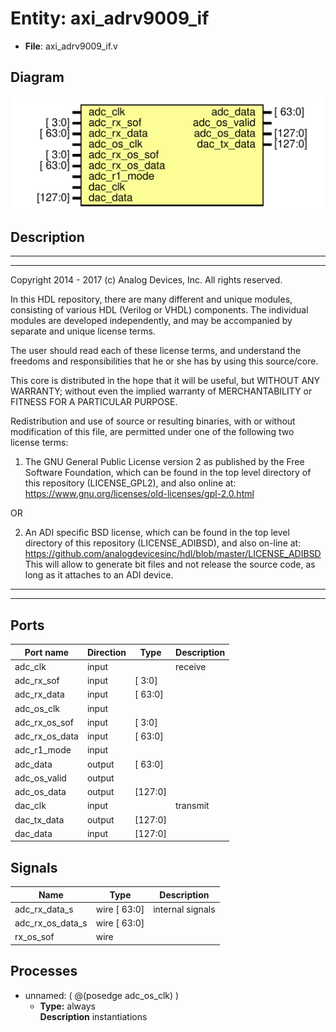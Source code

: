 # Entity: axi_adrv9009_if

- **File**: axi_adrv9009_if.v
## Diagram

![Diagram](axi_adrv9009_if.svg "Diagram")
## Description

 ***************************************************************************
 ***************************************************************************
 Copyright 2014 - 2017 (c) Analog Devices, Inc. All rights reserved.

 In this HDL repository, there are many different and unique modules, consisting
 of various HDL (Verilog or VHDL) components. The individual modules are
 developed independently, and may be accompanied by separate and unique license
 terms.

 The user should read each of these license terms, and understand the
 freedoms and responsibilities that he or she has by using this source/core.

 This core is distributed in the hope that it will be useful, but WITHOUT ANY
 WARRANTY; without even the implied warranty of MERCHANTABILITY or FITNESS FOR
 A PARTICULAR PURPOSE.

 Redistribution and use of source or resulting binaries, with or without modification
 of this file, are permitted under one of the following two license terms:

   1. The GNU General Public License version 2 as published by the
      Free Software Foundation, which can be found in the top level directory
      of this repository (LICENSE_GPL2), and also online at:
      <https://www.gnu.org/licenses/old-licenses/gpl-2.0.html>

 OR

   2. An ADI specific BSD license, which can be found in the top level directory
      of this repository (LICENSE_ADIBSD), and also on-line at:
      https://github.com/analogdevicesinc/hdl/blob/master/LICENSE_ADIBSD
      This will allow to generate bit files and not release the source code,
      as long as it attaches to an ADI device.

 ***************************************************************************
 ***************************************************************************

## Ports

| Port name      | Direction | Type    | Description |
| -------------- | --------- | ------- | ----------- |
| adc_clk        | input     |         |  receive    |
| adc_rx_sof     | input     | [ 3:0]  |             |
| adc_rx_data    | input     | [ 63:0] |             |
| adc_os_clk     | input     |         |             |
| adc_rx_os_sof  | input     | [ 3:0]  |             |
| adc_rx_os_data | input     | [ 63:0] |             |
| adc_r1_mode    | input     |         |             |
| adc_data       | output    | [ 63:0] |             |
| adc_os_valid   | output    |         |             |
| adc_os_data    | output    | [127:0] |             |
| dac_clk        | input     |         |  transmit   |
| dac_tx_data    | output    | [127:0] |             |
| dac_data       | input     | [127:0] |             |
## Signals

| Name             | Type         | Description        |
| ---------------- | ------------ | ------------------ |
| adc_rx_data_s    | wire [ 63:0] |  internal signals  |
| adc_rx_os_data_s | wire [ 63:0] |                    |
| rx_os_sof        | wire         |                    |
## Processes
- unnamed: ( @(posedge adc_os_clk) )
  - **Type:** always
</br>**Description**
 instantiations 
